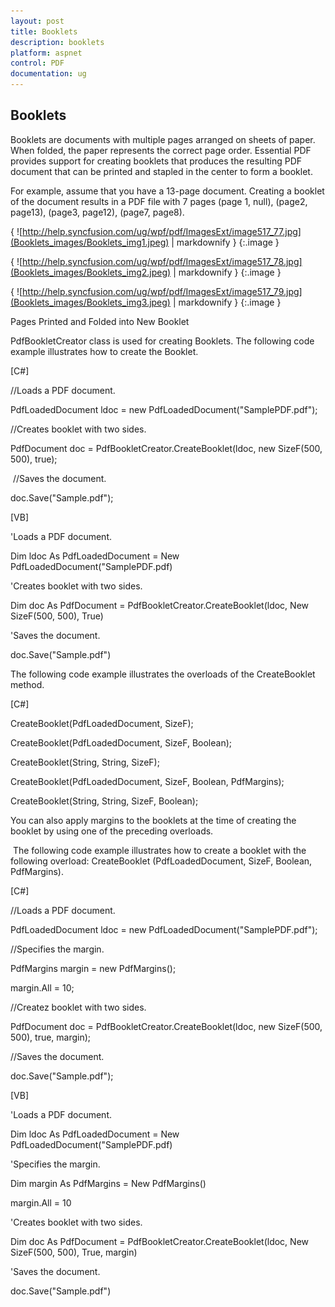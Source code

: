 ```yaml
---
layout: post
title: Booklets
description: booklets
platform: aspnet
control: PDF
documentation: ug
---
```


## Booklets

Booklets are documents with multiple pages arranged on sheets of paper. When folded, the paper represents the correct page order. Essential PDF provides support for creating booklets that produces the resulting PDF document that can be printed and stapled in the center to form a booklet. 

For example, assume that you have a 13-page document. Creating a booklet of the document results in a PDF file with 7 pages (page 1, null), (page2, page13), (page3, page12), (page7, page8).


{ ![http://help.syncfusion.com/ug/wpf/pdf/ImagesExt/image517_77.jpg](Booklets_images/Booklets_img1.jpeg) | markdownify }
{:.image }


{ ![http://help.syncfusion.com/ug/wpf/pdf/ImagesExt/image517_78.jpg](Booklets_images/Booklets_img2.jpeg) | markdownify }
{:.image }




{ ![http://help.syncfusion.com/ug/wpf/pdf/ImagesExt/image517_79.jpg](Booklets_images/Booklets_img3.jpeg) | markdownify }
{:.image }


Pages Printed and Folded into New Booklet

PdfBookletCreator class is used for creating Booklets. The following code example illustrates how to create the Booklet.



[C#]



//Loads a PDF document.

PdfLoadedDocument ldoc = new PdfLoadedDocument("SamplePDF.pdf");

//Creates booklet with two sides.

PdfDocument doc = PdfBookletCreator.CreateBooklet(ldoc, new SizeF(500, 500), true);

 //Saves the document.

doc.Save("Sample.pdf");



[VB]



'Loads a PDF document.

Dim ldoc As PdfLoadedDocument = New PdfLoadedDocument("SamplePDF.pdf)

'Creates booklet with two sides.

Dim doc As PdfDocument = PdfBookletCreator.CreateBooklet(ldoc, New SizeF(500, 500), True)

'Saves the document.

doc.Save("Sample.pdf")


The following code example illustrates the overloads of the CreateBooklet method.


[C#]

CreateBooklet(PdfLoadedDocument, SizeF);

CreateBooklet(PdfLoadedDocument, SizeF, Boolean);

CreateBooklet(String, String, SizeF);

CreateBooklet(PdfLoadedDocument, SizeF, Boolean, PdfMargins);

CreateBooklet(String, String, SizeF, Boolean);


You can also apply margins to the booklets at the time of creating the booklet by using one of the preceding overloads.

 The following code example illustrates how to create a booklet with the following overload: CreateBooklet (PdfLoadedDocument, SizeF, Boolean, PdfMargins).



[C#]



//Loads a PDF document.

PdfLoadedDocument ldoc = new PdfLoadedDocument("SamplePDF.pdf");

//Specifies the margin.

PdfMargins margin = new PdfMargins();

margin.All = 10;

//Createz booklet with two sides.

PdfDocument doc = PdfBookletCreator.CreateBooklet(ldoc, new SizeF(500, 500), true, margin);

//Saves the document.

doc.Save("Sample.pdf");



[VB]



'Loads a PDF document.

Dim ldoc As PdfLoadedDocument = New PdfLoadedDocument("SamplePDF.pdf)

'Specifies the margin.

Dim margin As PdfMargins = New PdfMargins()

margin.All = 10

'Creates booklet with two sides.

Dim doc As PdfDocument = PdfBookletCreator.CreateBooklet(ldoc, New SizeF(500, 500), True, margin)

'Saves the document.

doc.Save("Sample.pdf")



